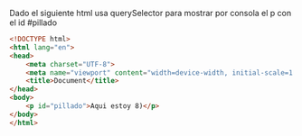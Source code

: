  Dado el siguiente html usa querySelector para mostrar por consola el p con el id #pillado

```html
<!DOCTYPE html>
<html lang="en">
<head>
    <meta charset="UTF-8">
    <meta name="viewport" content="width=device-width, initial-scale=1.0">
    <title>Document</title>
</head>
<body>
    <p id="pillado">Aqui estoy 8)</p>
</body>
</html>
```